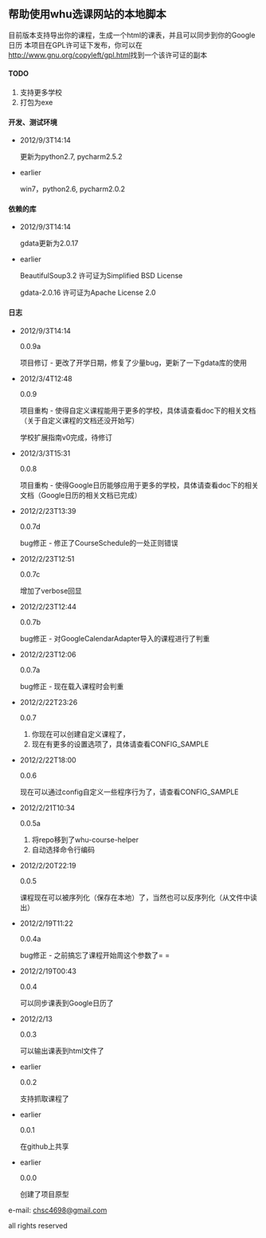 ## 帮助使用whu选课网站的本地脚本 ##

目前版本支持导出你的课程，生成一个html的课表，并且可以同步到你的Google日历
本项目在GPL许可证下发布，你可以在<http://www.gnu.org/copyleft/gpl.html>找到一个该许可证的副本

#### TODO ####

1. 支持更多学校
2. 打包为exe


#### 开发、测试环境 ####

*   2012/9/3T14:14

	更新为python2.7, pycharm2.5.2

*   earlier

	win7，python2.6, pycharm2.0.2

#### 依赖的库 ####

*   2012/9/3T14:14

	gdata更新为2.0.17

*   earlier

	BeautifulSoup3.2 许可证为Simplified BSD License
	
	gdata-2.0.16 许可证为Apache License 2.0



#### 日志 ####

*   2012/9/3T14:14

	0.0.9a
	
	项目修订 - 更改了开学日期，修复了少量bug，更新了一下gdata库的使用

*   2012/3/4T12:48

	0.0.9
	
	项目重构 - 使得自定义课程能用于更多的学校，具体请查看doc下的相关文档（关于自定义课程的文档还没开始写）
	
	学校扩展指南v0完成，待修订

*   2012/3/3T15:31

	0.0.8
	
	项目重构 - 使得Google日历能够应用于更多的学校，具体请查看doc下的相关文档（Google日历的相关文档已完成）

*   2012/2/23T13:39

	0.0.7d
	
	bug修正 - 修正了CourseSchedule的一处正则错误

*   2012/2/23T12:51

	0.0.7c
	
	增加了verbose回显

*   2012/2/23T12:44

	0.0.7b
	
	bug修正 - 对GoogleCalendarAdapter导入的课程进行了判重

*   2012/2/23T12:06

	0.0.7a
	
	bug修正 - 现在载入课程时会判重

*   2012/2/22T23:26

	0.0.7
	
	1. 你现在可以创建自定义课程了，
	2. 现在有更多的设置选项了，具体请查看CONFIG_SAMPLE

*   2012/2/22T18:00

	0.0.6
	
	现在可以通过config自定义一些程序行为了，请查看CONFIG_SAMPLE

*   2012/2/21T10:34

	0.0.5a
	
	1. 将repo移到了whu-course-helper
	2. 自动选择命令行编码

*   2012/2/20T22:19

	0.0.5
	
	课程现在可以被序列化（保存在本地）了，当然也可以反序列化（从文件中读出）

*   2012/2/19T11:22

	0.0.4a
	
	bug修正 - 之前搞忘了课程开始周这个参数了= =

*   2012/2/19T00:43

	0.0.4
	
	可以同步课表到Google日历了

*   2012/2/13

	0.0.3
	
	可以输出课表到html文件了

*   earlier

	0.0.2
	
	支持抓取课程了

*   earlier

	0.0.1
	
	在github上共享

*   earlier

	0.0.0
	
	创建了项目原型

e-mail: chsc4698@gmail.com

all rights reserved

